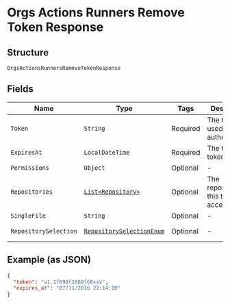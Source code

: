 
# Orgs Actions Runners Remove Token Response

## Structure

`OrgsActionsRunnersRemoveTokenResponse`

## Fields

| Name | Type | Tags | Description | Getter | Setter |
|  --- | --- | --- | --- | --- | --- |
| `Token` | `String` | Required | The token used for authentication | String getToken() | setToken(String token) |
| `ExpiresAt` | `LocalDateTime` | Required | The time this token expires | LocalDateTime getExpiresAt() | setExpiresAt(LocalDateTime expiresAt) |
| `Permissions` | `Object` | Optional | - | Object getPermissions() | setPermissions(Object permissions) |
| `Repositories` | [`List<Repository>`](../../doc/models/repository.md) | Optional | The repositories this token has access to | List<Repository> getRepositories() | setRepositories(List<Repository> repositories) |
| `SingleFile` | `String` | Optional | - | String getSingleFile() | setSingleFile(String singleFile) |
| `RepositorySelection` | [`RepositorySelectionEnum`](../../doc/models/repository-selection-enum.md) | Optional | - | RepositorySelectionEnum getRepositorySelection() | setRepositorySelection(RepositorySelectionEnum repositorySelection) |

## Example (as JSON)

```json
{
  "token": "v1.1f699f1069f60xxx",
  "expires_at": "07/11/2016 22:14:10"
}
```


